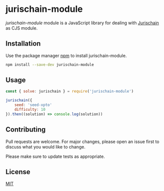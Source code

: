 # jurischain-module

*jurischain-module* module is a JavaScript library for dealing with [Jurischain](https://www.jurischain.com.br/) as CJS module.

## Installation

Use the package manager [npm](https://www.npmjs.com/) to install jurischain-module.

```bash
npm install --save-dev jurischain-module
```

## Usage

```js
const { solve: jurischain } = require('jurischain-module')

jurischain({
    seed: 'seed-xpto'
    difficulty: 10
}).then((solution) => console.log(solution))
```

## Contributing
Pull requests are welcome. For major changes, please open an issue first to discuss what you would like to change.

Please make sure to update tests as appropriate.

## License
[MIT](https://choosealicense.com/licenses/mit/)
